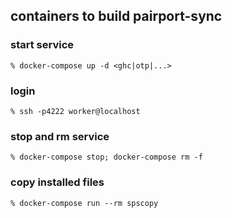 ## containers to build pairport-sync


### start service

    % docker-compose up -d <ghc|otp|...>


### login

    % ssh -p4222 worker@localhost

### stop and rm service

    % docker-compose stop; docker-compose rm -f

### copy installed files

    % docker-compose run --rm spscopy


